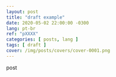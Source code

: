 ```yaml
---
layout: post
title: "draft example"
date: 2020-05-02 22:00:00 -0300
lang: pt-br
ref: "pXXXX"
categories: [ posts, lang ]
tags: [ draft ]
cover: /img/posts/covers/cover-0001.png
---
```

post 